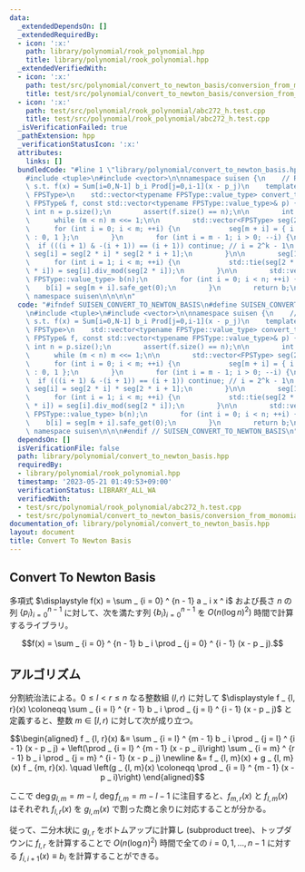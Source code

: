 ```yaml
---
data:
  _extendedDependsOn: []
  _extendedRequiredBy:
  - icon: ':x:'
    path: library/polynomial/rook_polynomial.hpp
    title: library/polynomial/rook_polynomial.hpp
  _extendedVerifiedWith:
  - icon: ':x:'
    path: test/src/polynomial/convert_to_newton_basis/conversion_from_monomial_basis_to_newton_basis.test.cpp
    title: test/src/polynomial/convert_to_newton_basis/conversion_from_monomial_basis_to_newton_basis.test.cpp
  - icon: ':x:'
    path: test/src/polynomial/rook_polynomial/abc272_h.test.cpp
    title: test/src/polynomial/rook_polynomial/abc272_h.test.cpp
  _isVerificationFailed: true
  _pathExtension: hpp
  _verificationStatusIcon: ':x:'
  attributes:
    links: []
  bundledCode: "#line 1 \"library/polynomial/convert_to_newton_basis.hpp\"\n\n\n\n\
    #include <tuple>\n#include <vector>\n\nnamespace suisen {\n    // Returns b=(b_0,...,b_{N-1})\
    \ s.t. f(x) = Sum[i=0,N-1] b_i Prod[j=0,i-1](x - p_j)\n    template <typename\
    \ FPSType>\n    std::vector<typename FPSType::value_type> convert_to_newton_basis(const\
    \ FPSType& f, const std::vector<typename FPSType::value_type>& p) {\n        const\
    \ int n = p.size();\n        assert(f.size() == n);\n\n        int m = 1;\n  \
    \      while (m < n) m <<= 1;\n\n        std::vector<FPSType> seg(2 * m);\n  \
    \      for (int i = 0; i < m; ++i) {\n            seg[m + i] = { i < n ? -p[i]\
    \ : 0, 1 };\n        }\n        for (int i = m - 1; i > 0; --i) {\n          \
    \  if (((i + 1) & -(i + 1)) == (i + 1)) continue; // i = 2^k - 1\n           \
    \ seg[i] = seg[2 * i] * seg[2 * i + 1];\n        }\n\n        seg[1] = f;\n  \
    \      for (int i = 1; i < m; ++i) {\n            std::tie(seg[2 * i + 1], seg[2\
    \ * i]) = seg[i].div_mod(seg[2 * i]);\n        }\n\n        std::vector<typename\
    \ FPSType::value_type> b(n);\n        for (int i = 0; i < n; ++i) {\n        \
    \    b[i] = seg[m + i].safe_get(0);\n        }\n        return b;\n    }\n} //\
    \ namespace suisen\n\n\n\n"
  code: "#ifndef SUISEN_CONVERT_TO_NEWTON_BASIS\n#define SUISEN_CONVERT_TO_NEWTON_BASIS\n\
    \n#include <tuple>\n#include <vector>\n\nnamespace suisen {\n    // Returns b=(b_0,...,b_{N-1})\
    \ s.t. f(x) = Sum[i=0,N-1] b_i Prod[j=0,i-1](x - p_j)\n    template <typename\
    \ FPSType>\n    std::vector<typename FPSType::value_type> convert_to_newton_basis(const\
    \ FPSType& f, const std::vector<typename FPSType::value_type>& p) {\n        const\
    \ int n = p.size();\n        assert(f.size() == n);\n\n        int m = 1;\n  \
    \      while (m < n) m <<= 1;\n\n        std::vector<FPSType> seg(2 * m);\n  \
    \      for (int i = 0; i < m; ++i) {\n            seg[m + i] = { i < n ? -p[i]\
    \ : 0, 1 };\n        }\n        for (int i = m - 1; i > 0; --i) {\n          \
    \  if (((i + 1) & -(i + 1)) == (i + 1)) continue; // i = 2^k - 1\n           \
    \ seg[i] = seg[2 * i] * seg[2 * i + 1];\n        }\n\n        seg[1] = f;\n  \
    \      for (int i = 1; i < m; ++i) {\n            std::tie(seg[2 * i + 1], seg[2\
    \ * i]) = seg[i].div_mod(seg[2 * i]);\n        }\n\n        std::vector<typename\
    \ FPSType::value_type> b(n);\n        for (int i = 0; i < n; ++i) {\n        \
    \    b[i] = seg[m + i].safe_get(0);\n        }\n        return b;\n    }\n} //\
    \ namespace suisen\n\n\n#endif // SUISEN_CONVERT_TO_NEWTON_BASIS\n"
  dependsOn: []
  isVerificationFile: false
  path: library/polynomial/convert_to_newton_basis.hpp
  requiredBy:
  - library/polynomial/rook_polynomial.hpp
  timestamp: '2023-05-21 01:49:53+09:00'
  verificationStatus: LIBRARY_ALL_WA
  verifiedWith:
  - test/src/polynomial/rook_polynomial/abc272_h.test.cpp
  - test/src/polynomial/convert_to_newton_basis/conversion_from_monomial_basis_to_newton_basis.test.cpp
documentation_of: library/polynomial/convert_to_newton_basis.hpp
layout: document
title: Convert To Newton Basis
---
```

## Convert To Newton Basis

多項式 $\displaystyle f(x) = \sum _ {i = 0} ^ {n - 1} a _ i x ^ i$ および長さ $n$ の列 $\lbrace p _ i \rbrace _ {i = 0} ^ {n - 1}$ に対して、次を満たす列 $\lbrace b _ i \rbrace _ {i = 0} ^ {n - 1}$ を $O(n (\log n) ^ 2)$ 時間で計算するライブラリ。

$$f(x) = \sum _ {i = 0} ^ {n - 1} b _ i \prod _ {j = 0} ^ {i - 1} (x - p _ j).$$

## アルゴリズム

分割統治法による。$0\leq l \lt r\leq n$ なる整数組 $(l, r)$ に対して $\displaystyle f _ {l, r}(x) \coloneqq \sum _ {i = l} ^ {r - 1} b _ i \prod _ {j = l} ^ {i - 1} (x - p _ j)$ と定義すると、整数 $m\in\lbrack l, r)$ に対して次が成り立つ。

$$\begin{aligned}
f _ {l, r}(x)
&= \sum _ {i = l} ^ {m - 1} b _ i \prod _ {j = l} ^ {i - 1} (x - p _ j) + \left(\prod _ {i = l} ^ {m - 1} (x - p _ i)\right) \sum _ {i = m} ^ {r - 1} b _ i \prod _ {j = m} ^ {i - 1} (x - p _ j) \newline
&= f _ {l, m}(x) + g _ {l, m}(x) f _ {m, r}(x). \quad \left(g _ {l, m}(x) \coloneqq \prod _ {i = l} ^ {m - 1} (x - p _ i)\right)
\end{aligned}$$

ここで $\deg g _ {l, m} = m - l,\ \deg f _ {l, m} = m - l - 1$ に注目すると、$f _ {m, r}(x)$ と $f _ {l, m}(x)$ はそれぞれ $f _ {l, r}(x)$ を $g _ {l, m}(x)$ で割った商と余りに対応することが分かる。

従って、二分木状に $g _ {l, r}$ をボトムアップに計算し (subproduct tree)、トップダウンに $f _ {l, r}$ を計算することで $O(n (\log n) ^ 2)$ 時間で全ての $i = 0, 1, \ldots, n - 1$ に対する $f _ {i, i + 1}(x) \equiv b _ i$ を計算することができる。
